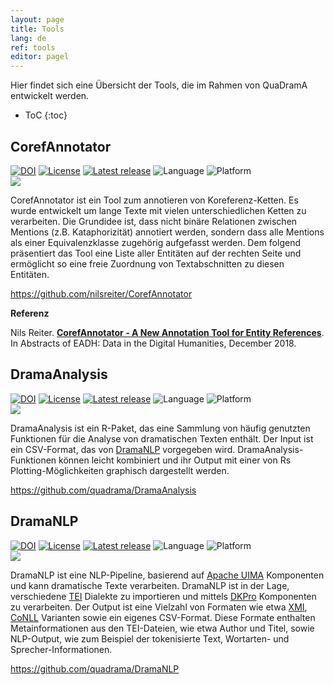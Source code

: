 ```yaml
---
layout: page
title: Tools
lang: de
ref: tools
editor: pagel
---
```


Hier findet sich eine Übersicht der Tools, die im Rahmen von QuaDramA entwickelt werden.

* ToC
{:toc}

## CorefAnnotator

<div class="badges">
<a href="https://doi.org/10.5281/zenodo.1228105"><img src="https://img.shields.io/badge/doi-10.5281/zenodo.1228105-blue.svg?longCache=true&style=flat-square" alt="DOI"/></a>
<a href="https://github.com/nilsreiter/CorefAnnotator/blob/master/LICENSE"><img src="https://img.shields.io/badge/license-Apache%202-blue.svg?longCache=true&style=flat-square" alt="License"/></a>
<a href="https://github.com/nilsreiter/CorefAnnotator/releases/latest"><img src="https://img.shields.io/github/release-pre/nilsreiter/CorefAnnotator.svg?style=flat-square" alt="Latest release"/></a>
<img src="https://img.shields.io/badge/language-java-blue.svg?longCache=true&style=flat-square" alt="Language"/>
<img src="https://img.shields.io/badge/platform-desktop-blue.svg?longCache=true&style=flat-square" alt="Platform"/>
</div>

<div class="figure">
<img src="{{site.baseurl}}/assets/tools/corefannotator1.png"/>
</div>

<p>CorefAnnotator ist ein Tool zum annotieren von Koreferenz-Ketten. Es wurde entwickelt um lange Texte mit vielen unterschiedlichen Ketten zu verarbeiten. Die Grundidee ist, dass nicht binäre Relationen zwischen Mentions (z.B. Kataphorizität) annotiert werden, sondern dass alle Mentions als einer Equivalenzklasse zugehörig aufgefasst werden. Dem folgend präsentiert das Tool eine Liste aller Entitäten auf der rechten Seite und ermöglicht so eine freie Zuordnung von Textabschnitten zu diesen Entitäten.</p>

<p><a href="https://github.com/nilsreiter/CorefAnnotator">https://github.com/nilsreiter/CorefAnnotator</a></p>

<b>Referenz</b>

<div>Nils Reiter. <a href="{{site.baseurl}}/publications/Reiter2018ag"><b>CorefAnnotator - A New Annotation Tool for Entity References</b></a>. In <hi>Abstracts of EADH: Data in the Digital Humanities</hi>, December 2018.</div>

## DramaAnalysis

<div class="badges">
<a href="https://doi.org/10.5281/zenodo.1252783"><img src="https://img.shields.io/badge/doi-10.5281/zenodo.1252783-blue.svg?longCache=true&style=flat-square" alt="DOI"/></a>
<a href="https://github.com/quadrama/DramaAnalysis/blob/master/LICENSE"><img src="https://img.shields.io/badge/license-Apache%202-blue.svg?longCache=true&style=flat-square" alt="License"/></a>
<a href="https://github.com/quadrama/DramaAnalysis/releases/latest"><img src="https://img.shields.io/github/release-pre/quadrama/DramaAnalysis.svg?style=flat-square" alt="Latest release"/></a>
<img src="https://img.shields.io/badge/language-r-blue.svg?longCache=true&style=flat-square" alt="Language"/>
<img src="https://img.shields.io/badge/platform-library-blue.svg?longCache=true&style=flat-square" alt="Platform"/>
</div>

<div class="figure">
<img src="{{site.baseurl}}/assets/tools/dramaanalysis1.png"/>
</div>

<p>DramaAnalysis ist ein R-Paket, das eine Sammlung von häufig genutzten Funktionen für die Analyse von dramatischen Texten enthält. Der Input ist ein CSV-Format, das von <a href="https://github.com/quadrama/DramaNLP">DramaNLP</a> vorgegeben wird. DramaAnalysis-Funktionen können leicht kombiniert und ihr Output mit einer von Rs Plotting-Möglichkeiten graphisch dargestellt werden. </p>

<p><a href="https://github.com/quadrama/DramaAnalysis">https://github.com/quadrama/DramaAnalysis</a></p>

## DramaNLP

<div class="badges">
<a href="https://doi.org/10.5281/zenodo.2635476"><img src="https://img.shields.io/badge/doi-10.5281/zenodo.2635476-blue.svg?longCache=true&style=flat-square" alt="DOI"/></a>
<a href="https://github.com/quadrama/DramaNLP/blob/master/LICENSE"><img src="https://img.shields.io/badge/license-Apache%202-blue.svg?longCache=true&style=flat-square" alt="License"/></a>
<a href="https://github.com/quadrama/DramaNLP/releases/latest"><img src="https://img.shields.io/github/release-pre/quadrama/DramaNLP.svg?style=flat-square" alt="Latest release"/></a>
<img src="https://img.shields.io/badge/language-java-blue.svg?longCache=true&style=flat-square" alt="Language"/>
<img src="https://img.shields.io/badge/platform-library-blue.svg?longCache=true&style=flat-square" alt="Platform"/>
</div>

<div class="figure">
<img src="{{site.baseurl}}/assets/tools/dramanlp1.png"/>
</div>

<p>DramaNLP ist eine NLP-Pipeline, basierend auf <a href="https://uima.apache.org/">Apache UIMA</a> Komponenten und kann dramatische Texte verarbeiten. DramaNLP ist in der Lage, verschiedene <a href="https://tei-c.org/">TEI</a> Dialekte zu importieren und mittels <a href="https://dkpro.github.io/">DKPro</a> Komponenten zu verarbeiten. Der Output ist eine Vielzahl von Formaten wie etwa <a href="https://www.omg.org/spec/XMI/">XMI</a>, <a href="http://www.signll.org/conll/">CoNLL</a> Varianten sowie ein eigenes CSV-Format. Diese Formate enthalten Metainformationen aus den TEI-Dateien, wie etwa Author und Titel, sowie NLP-Output, wie zum Beispiel der tokenisierte Text, Wortarten- und Sprecher-Informationen.</p>

<p><a href="https://github.com/quadrama/DramaNLP">https://github.com/quadrama/DramaNLP</a></p>
